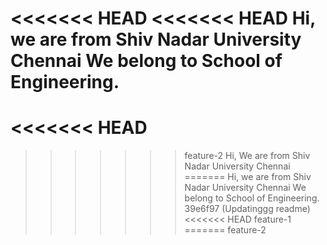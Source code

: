 <<<<<<< HEAD
<<<<<<< HEAD
Hi, we are from Shiv Nadar University Chennai
We belong to School of Engineering.
=======
<<<<<<< HEAD
=======
>>>>>>> feature-2
Hi, We are from Shiv Nadar University Chennai
=======
Hi, we are from Shiv Nadar University Chennai
We belong to School of Engineering.
>>>>>>> 39e6f97 (Updatinggg readme)
<<<<<<< HEAD
>>>>>>> feature-1
=======
>>>>>>> feature-2
